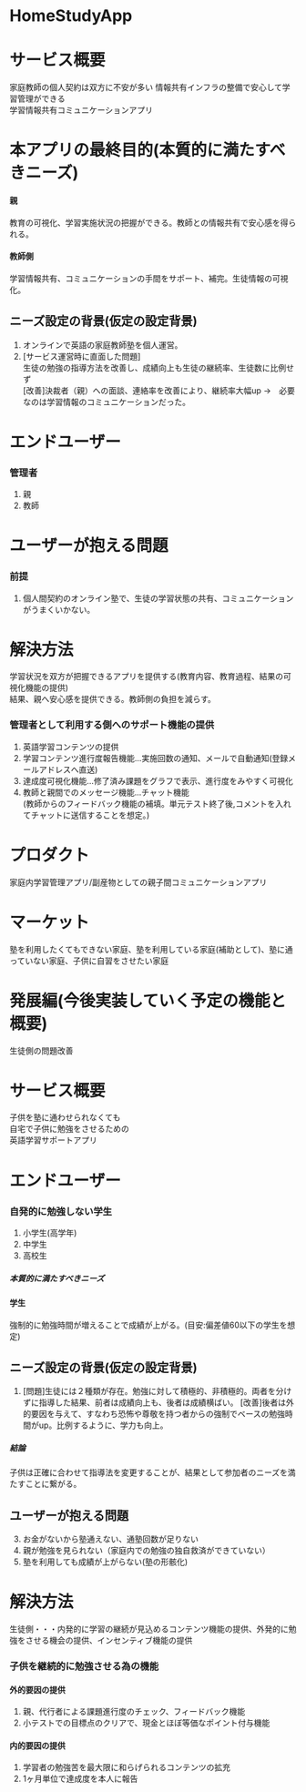 # HomeStudyApp

# サービス概要
家庭教師の個人契約は双方に不安が多い
情報共有インフラの整備で安心して学習管理ができる  
学習情報共有コミュニケーションアプリ  

# 本アプリの最終目的(本質的に満たすべきニーズ)
#### 親  
教育の可視化、学習実施状況の把握ができる。教師との情報共有で安心感を得られる。
#### 教師側
学習情報共有、コミュニケーションの手間をサポート、補完。生徒情報の可視化。

## ニーズ設定の背景(仮定の設定背景)
1. オンラインで英語の家庭教師塾を個人運営。
2. [サービス運営時に直面した問題]  
  生徒の勉強の指導方法を改善し、成績向上も生徒の継続率、生徒数に比例せず  
  [改善]決裁者（親）への面談、連絡率を改善により、継続率大幅up  →　必要なのは学習情報のコミュニケーションだった。
# エンドユーザー
### 管理者
1. 親  
2. 教師

# ユーザーが抱える問題
### 前提
1. 個人間契約のオンライン塾で、生徒の学習状態の共有、コミュニケーションがうまくいかない。

# 解決方法  
学習状況を双方が把握できるアプリを提供する(教育内容、教育過程、結果の可視化機能の提供)  
結果、親へ安心感を提供できる。教師側の負担を減らす。  

### 管理者として利用する側へのサポート機能の提供
1. 英語学習コンテンツの提供  
2. 学習コンテンツ進行度報告機能...実施回数の通知、メールで自動通知(登録メールアドレスへ直送)
3. 達成度可視化機能...修了済み課題をグラフで表示、進行度をみやすく可視化    
4. 教師と親間でのメッセージ機能...チャット機能  
   (教師からのフィードバック機能の補填。単元テスト終了後,コメントを入れてチャットに送信することを想定。)

# プロダクト
家庭内学習管理アプリ/副産物としての親子間コミュニケーションアプリ  
# マーケット
塾を利用したくてもできない家庭、塾を利用している家庭(補助として)、塾に通っていない家庭、子供に自習をさせたい家庭



# 発展編(今後実装していく予定の機能と概要)
生徒側の問題改善

# サービス概要
子供を塾に通わせられなくても  
自宅で子供に勉強をさせるための  
英語学習サポートアプリ

# エンドユーザー
### 自発的に勉強しない学生  
1. 小学生(高学年)
2. 中学生
3. 高校生

##### 本質的に満たすべきニーズ
#### 学生
強制的に勉強時間が増えることで成績が上がる。(目安:偏差値60以下の学生を想定)  

## ニーズ設定の背景(仮定の設定背景)
1. [問題]生徒には２種類が存在。勉強に対して積極的、非積極的。両者を分けずに指導した結果、前者は成績向上も、後者は成績横ばい。  [改善]後者は外的要因を与えて、すなわち恐怖や尊敬を持つ者からの強制でベースの勉強時間がup。比例するように、学力も向上。  

##### 結論
子供は正確に合わせて指導法を変更することが、結果として参加者のニーズを満たすことに繋がる。  

## ユーザーが抱える問題
3. お金がないから塾通えない、通塾回数が足りない  
4. 親が勉強を見られない（家庭内での勉強の独自救済ができていない）  
5. 塾を利用しても成績が上がらない(塾の形骸化)  

# 解決方法  
生徒側・・・内発的に学習の継続が見込めるコンテンツ機能の提供、外発的に勉強をさせる機会の提供、インセンティブ機能の提供  

### 子供を継続的に勉強させる為の機能
#### 外的要因の提供
1. 親、代行者による課題進行度のチェック、フィードバック機能
2. 小テストでの目標点のクリアで、現金とほぼ等価なポイント付与機能
#### 内的要因の提供
1. 学習者の勉強苦を最大限に和らげられるコンテンツの拡充
2. 1ヶ月単位で達成度を本人に報告  
